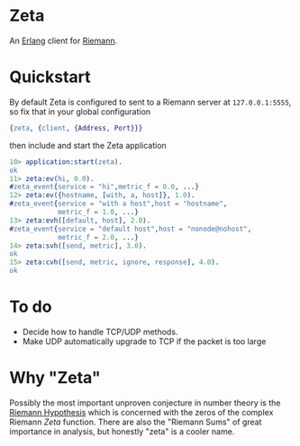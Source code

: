 # Zeta #

An [Erlang](http://erlang.org) client for [Riemann](http://aphyr.github.com/riemann/).

# Quickstart #

By default Zeta is configured to sent to a Riemann server at
`127.0.0.1:5555`, so fix that in your global configuration

```erlang
{zeta, {client, {Address, Port}}}
```

then include and start the Zeta application
```erlang
10> application:start(zeta).
ok
11> zeta:ev(hi, 0.0).
#zeta_event{service = "hi",metric_f = 0.0, ...}
12> zeta:ev({hostname, [with, a, host]}, 1.0).
#zeta_event{service = "with a host",host = "hostname",
            metric_f = 1.0, ...}
13> zeta:evh([default, host], 2.0).
#zeta_event{service = "default host",host = "nonode@nohost",
            metric_f = 2.0, ...}
14> zeta:svh([send, metric], 3.0).
ok
15> zeta:cvh([send, metric, ignore, response], 4.0).
ok
```

# To do #

- Decide how to handle TCP/UDP methods.
- Make UDP automatically upgrade to TCP if the packet is too large

# Why "Zeta" #

Possibly the most important unproven conjecture in number theory is
the
[Riemann Hypothesis](http://en.wikipedia.org/wiki/Riemann_hypothesis)
which is concerned with the zeros of the complex Riemann *Zeta*
function. There are also the "Riemann Sums" of great importance in
analysis, but honestly "zeta" is a cooler name.
